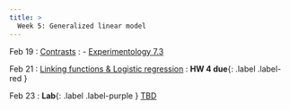 ```yaml
---
title: >
  Week 5: Generalized linear model
---
```


Feb 19
: [Contrasts](https://socialinteractionlab.github.io/psych710-notes/contrasts.html)
  : - [Experimentology 7.3](https://experimentology.io/007-models.html#regression-models)

Feb 21
: [Linking functions & Logistic regression](https://socialinteractionlab.github.io/psych710-notes/generalized-linear-model.html)
: **HW 4 due**{: .label .label-red }

Feb 23
: **Lab**{: .label .label-purple } [TBD](#)
